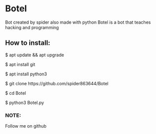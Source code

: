 # Botel
Bot created by spider also made with python
Botel is a bot that teaches hacking and programming
<h2>How to install:</h2>
<p>$ apt update && apt upgrade</p>
<p>$ apt install git</p>
<p>$ apt install python3</p>
<p>$ git clone https://github.com/spider863644/Botel</p>
<p>$ cd Botel</p>
<p>$ python3 Botel.py</p>
<h3>NOTE:</h3>
<p>Follow me on github</p>

